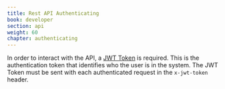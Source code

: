 ```yaml
---
title: Rest API Authenticating
book: developer
section: api
weight: 60
chapter: authenticating
---
```

In order to interact with the API, a [JWT Token](http://jwt.io) is required. This is the authentication token that identifies who the user is in the system. The JWT Token must be sent with each authenticated request in the `x-jwt-token` header.
